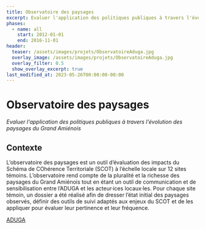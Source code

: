 ```yaml
---
title: Observatoire des paysages
excerpt: Evaluer l'application des politiques publiques à travers l'évolution des paysages
phases:
  - name: all
    start: 2012-01-01
    end: 2016-11-01
header:
  teaser: /assets/images/projets/ObservatoireAduga.jpg
  overlay_image: /assets/images/projets/ObservatoireAduga.jpg
  overlay_filter: 0.5
  show_overlay_excerpt: true
last_modified_at: 2023-05-26T00:00:00-00:00
---
```

# Observatoire des paysages
_Evaluer l'application des politiques publiques à travers l'évolution des paysages du Grand Amiénois_

## Contexte 

L’observatoire des paysages est un outil d’évaluation des impacts du Schéma de COhérence Territoriale (SCOT) à l’échelle locale sur 12 sites témoins. L’observatoire rend compte de la pluralité et la richesse des paysages du Grand Amiénois tout en étant un outil de communication et de sensibilisation entre l’ADUGA et les acteur·ices locaux·les.
Pour chaque site témoin, un dossier a été réalisé afin de dresser l’état initial des paysages observés, définir des outils de suivi adaptés aux enjeux du SCOT et de les appliquer pour évaluer leur pertinence et leur fréquence.

[ADUGA](https://www.aduga.org/index.php?lvl=cmspage&pageid=6&id_rubrique=112)
